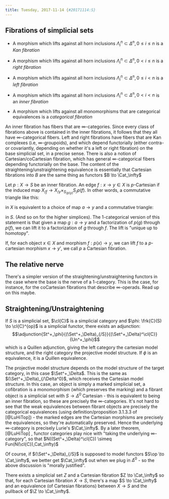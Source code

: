 ```yaml
---
title: Tuesday, 2017-11-14 {#20171114:S}
---
```

Fibrations of simplicial sets
-----------------------------

-   A morphism which lifts against all horn inclusions
    $\Lambda^n_i \subset \Delta^n, 0 \leq i \leq n$ is a *Kan fibration*

-   A morphism which lifts against all horn inclusions
    $\Lambda^n_i \subset \Delta^n, 0 < i \leq n$ is a *right fibration*

-   A morphism which lifts against all horn inclusions
    $\Lambda^n_i \subset \Delta^n, 0  \leq i < n$ is a *left fibration*

-   A morphism which lifts against all horn inclusions
    $\Lambda^n_i \subset \Delta^n, 0 < i < n$ is an *inner fibration*

-   A morphism which lifts against all monomorphisms that are
    categorical equivalences is a *categorical fibration*

An inner fibration has fibers that are $\infty$-categories. Since every
class of fibrations above is contained in the inner fibrations, it
follows that they all have $\infty$-categorical fibers. Left and right
fibrations have fibers that are Kan complexes (i.e, $\infty$-groupoids),
and which depend functorially (either contra- or covariantly, depending
on whether it's a left or right fibration) on the base simplicial set,
in a precise sense. There is also a notion of Cartesian/coCartesian
fibration, which has general $\infty$-categorical fibers depending
functorially on the base. The content of the
straightening/unstraightening equivalence is essentially that Cartesian
fibrations into $B$ are the same thing as functors $B \to \Cat_\infty$

Let $p: X \to S$ be an inner fibration. An edge $f:x\to y \in X$ is
$p$-Cartesian if the induced map
$X_{/f} \to X_{/y} \times_{S_{/p(y)}} S_/p(f)$. In other words, a
commutative triangle like this:

in $X$ is equivalent to a choice of map $a \to y$ and a commutative
triangle:

in $S$. (And so on for the higher simplices). The $1$-categorical
version of this statement is that given a map $g: a \to y$ and a
factorization of $p(g)$ through $p(f)$, we can lift it to a
factorization of $g$ through $f$. The lift is "unique up to homotopy".

If, for each object $x\in X$ and morphism $f: p(x) \to y$, we can lift
$f$ to a $p$-cartesian morphism $x \to y'$, we call $p$ a Cartesian
fibration.

The relative nerve
------------------

There's a simpler version of the straightening/unstraightening functors
in the case where the base is the nerve of a $1$-category. This is the
case, for instance, for the coCartesian fibrations that describe
$\infty$-operads. Read up on this maybe.

Straightening/Unstraightening
-----------------------------

If $S$ is a simplicial set, $\cl{C}$ is a simplicial category and
$\phi: \frk{C}(S) \to \cl{C}^{op}$ is a simplicial functor, there exists
an adjunction:
$$\adjunction{St^+_\phi}{(\Set^+_\Delta)_{/S}}{(\Set^+_\Delta)^\cl{C}}{Un^+_\phi}$$
which is a Quillen adjunction, giving the left category the cartesian
model structure, and the right category the projective model structure.
If $\phi$ is an equivalence, it is a Quillen equivalence.

The projective model structure depends on the model structure of the
target category, in this case $\Set^+_\Delta$. This is the same as
$(\Set^+_\Delta)_{/\Delta^0}$, which receives the Cartesian model
structure. In this case, an object is simply a marked simplicial set, a
cofibration is a monomorphism (which preserves the marking) and a
fibrant object is a simplicial set with $S \to \Delta^0$ Cartesian -
this is equivalent to being an inner fibration, so these are precisely
the $\infty$-categories. It's not hard to see that the weak equivalences
between fibrant objects are precisely the categorical equivalences
(using definition/proposition 3.1.3.3 of [@LuHiTop]) - the marked edges
are the Cartesian morphisms are precisely the equivalences, so they're
automatically preserved. Hence the underlying $\infty$-category is
precisely Lurie's $\Cat_\infty$. By a later theorem, [@LuHiTop] ,
functor categories play nice with "taking the underlying
$\infty$-category", so that
$N((Set^+_\Delta)^\cl{C}) \simeq Fun(N(\cl{C}),Cat_\infty)$

Of course, if $(\Set^+_\Delta)_{/S}$ is supposed to model functors
$S\op \to \Cat_\infty$, we better get $\Cat_\infty$ out when we plug in
$\Delta^0$ - so the above discussion is "morally justified".

There exists a simplicial set $Z$ and a Cartesian fibration
$Z \to \Cat_\infty$ so that, for each Cartesian fibration $X \to S$,
there's a map $S \to \Cat_\infty$ and an equivalence (of Cartesian
fibrations) between $X \to S$ and the pullback of $\Z \to \Cat_\infty$.
